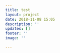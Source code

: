 ```yaml
---
title: test
layout: project
date: 2018-11-08 15:05
description: ''
updates: []
footer: ''
image: ''

---
```

